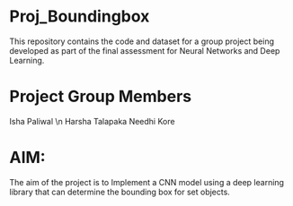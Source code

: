 # Proj_Boundingbox
This repository contains the code and dataset for a group project being developed as part of the final assessment for Neural Networks and Deep Learning.

# Project Group Members
Isha Paliwal \n
Harsha Talapaka
Needhi Kore

# AIM:
The aim of the project is to Implement a CNN model using a deep learning library that can determine the bounding box for set objects. 
